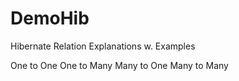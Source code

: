 # DemoHib
Hibernate Relation Explanations w. Examples

One to One
One to Many
Many to One
Many to Many



